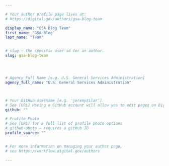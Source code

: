 ```yaml
---

# Your author profile page lives at:
# https://digital.gov/authors/gsa-blog-team

display_name: "GSA Blog Team"
first_name: "GSA Blog"
last_name: "Team"


# slug — the specific user-id for an author.
slug: gsa-blog-team




# Agency Full Name [e.g. U.S. General Services Administration]
agency_full_name: "U.S. General Services Administration"



# Your GitHub username [e.g. 'jeremyzilar']
# See [URL] Having a GitHub account will allow you to edit pages on DigitalGov. The image used in your GitHub account can also be used to populate your digital.gov profile photo.
github: ""

# Profile Photo
# See [URL] for a full list of profile photo options
# github-photo — requires a github ID
profile_source: ""


# For more information on managing your author page,
# see https://workflow.digital.gov/authors

---
```


